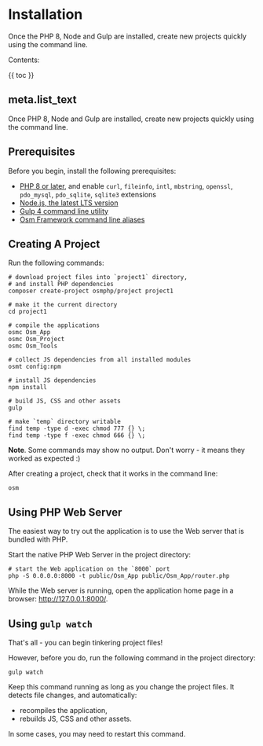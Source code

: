 # Installation

Once the PHP 8, Node and Gulp are installed, create new
projects quickly using the command line.

Contents:

{{ toc }}

## meta.list_text

Once PHP 8, Node and Gulp are installed, create new projects quickly using the command line.

## Prerequisites

Before you begin, install the following prerequisites:

* [PHP 8 or later](https://www.php.net/manual/en/install.php), and enable `curl`, `fileinfo`, `intl`, `mbstring`, `openssl`, `pdo_mysql`, `pdo_sqlite`, `sqlite3`
  extensions
* [Node.js, the latest LTS version](https://nodejs.org/en/download/current/)
* [Gulp 4 command line utility](https://gulpjs.com/docs/en/getting-started/quick-start#install-the-gulp-command-line-utility) 
* [Osm Framework command line aliases](10-framework-command-line-aliases.md)  

## Creating A Project

Run the following commands:

    # download project files into `project1` directory, 
    # and install PHP dependencies 
    composer create-project osmphp/project project1
    
    # make it the current directory
    cd project1

    # compile the applications
    osmc Osm_App
    osmc Osm_Project
    osmc Osm_Tools

    # collect JS dependencies from all installed modules
    osmt config:npm
        
    # install JS dependencies
    npm install
    
    # build JS, CSS and other assets
    gulp

    # make `temp` directory writable
    find temp -type d -exec chmod 777 {} \;
    find temp -type f -exec chmod 666 {} \;

**Note**. Some commands may show no output. Don't worry - it means they worked as expected :)

After creating a project, check that it works in the command line:

    osm

## Using PHP Web Server

The easiest way to try out the application is to use the Web server that is bundled with PHP.

Start the native PHP Web Server in the project directory:
    
    # start the Web application on the `8000` port
    php -S 0.0.0.0:8000 -t public/Osm_App public/Osm_App/router.php
    
While the Web server is running, open the application home page in a browser: <http://127.0.0.1:8000/>.

## Using `gulp watch`

That's all - you can begin tinkering project files!

However, before you do, run the following command in the project directory:

    gulp watch
    
Keep this command running as long as you change the project files. It detects file changes, and automatically: 

* recompiles the application,
* rebuilds JS, CSS and other assets.     

In some cases, you may need to restart this command.